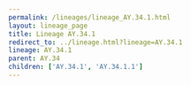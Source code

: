 ```yaml
---
permalink: /lineages/lineage_AY.34.1.html
layout: lineage_page
title: Lineage AY.34.1
redirect_to: ../lineage.html?lineage=AY.34.1
lineage: AY.34.1
parent: AY.34
children: ['AY.34.1', 'AY.34.1.1']
---
```

